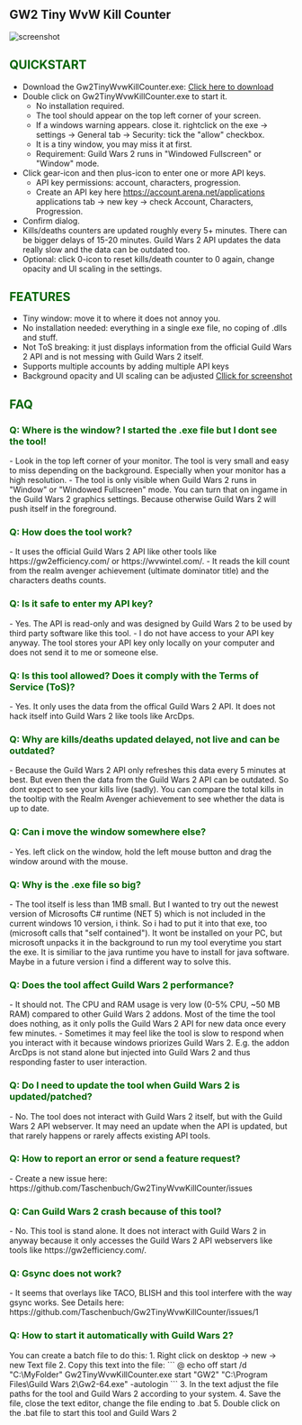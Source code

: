 ## GW2 Tiny WvW Kill Counter

![screenshot](https://user-images.githubusercontent.com/43114787/128597538-ea2f9690-d240-4f04-81ba-62ba0dc4fb51.jpg)

<h2 style="color:DarkGreen;font-weight:bolder">QUICKSTART</h2>

- Download the Gw2TinyWvwKillCounter.exe: [Click here to download](https://github.com/Taschenbuch/Gw2TinyWvwKillCounter/releases)
- Double click on Gw2TinyWvwKillCounter.exe to start it. 
  - No installation required. 
  - The tool should appear on the top left corner of your screen.
  - If a windows warning appears. close it. rightclick on the exe -> settings -> General tab -> Security: tick the "allow" checkbox.
  - It is a tiny window, you may miss it at first.
  - Requirement: Guild Wars 2 runs in "Windowed Fullscreen" or "Window" mode.
- Click gear-icon and then plus-icon to enter one or more API keys.
  - API key permissions: account, characters, progression.
  - Create an API key here https://account.arena.net/applications applications tab -> new key -> check Account, Characters, Progression.
- Confirm dialog.
- Kills/deaths counters are updated roughly every 5+ minutes. There can be bigger delays of 15-20 minutes. Guild Wars 2 API updates the data really slow and the data can be outdated too.
- Optional: click 0-icon to reset kills/death counter to 0 again, change opacity and UI scaling in the settings.

<h2 style="color:DarkGreen;font-weight:bolder">FEATURES</h2>

- Tiny window: move it to where it does not annoy you.
- No installation needed: everything in a single exe file, no coping of .dlls and stuff.
- Not ToS breaking: it just displays information from the official Guild Wars 2 API and is not messing with Guild Wars 2 itself.
- Supports multiple accounts by adding multiple API keys
- Background opacity and UI scaling can be adjusted  [Cllick for screenshot](https://user-images.githubusercontent.com/43114787/128633412-193582c7-4912-4261-b950-9123521cc175.jpg)

<h2 style="color:DarkGreen;font-weight:bolder">FAQ</h2>

<h3 style="color:DarkGreen;font-weight:bolder">Q: Where is the window? I started the .exe file but I dont see the tool!</h3>
- Look in the top left corner of your monitor. The tool is very small and easy to miss depending on the background. Especially when your monitor has a high resolution.
- The tool is only visible when Guild Wars 2 runs in "Window" or "Windowed Fullscreen" mode. You can turn that on ingame in the Guild Wars 2 graphics settings. Because otherwise Guild Wars 2 will push itself in the foreground.

<h3 style="color:DarkGreen;font-weight:bolder">Q: How does the tool work?</h3>
- It uses the official Guild Wars 2 API like other tools like https://gw2efficiency.com/ or https://wvwintel.com/. 
- It reads the kill count from the realm avenger achievement (ultimate dominator title) and the characters deaths counts.

<h3 style="color:DarkGreen;font-weight:bolder">Q: Is it safe to enter my API key?</h3>
- Yes. The API is read-only and was designed by Guild Wars 2 to be used by third party software like this tool.
- I do not have access to your API key anyway. The tool stores your API key only locally on your computer and does not send it to me or someone else.

<h3 style="color:DarkGreen;font-weight:bolder">Q: Is this tool allowed? Does it comply with the Terms of Service (ToS)?</h3>
- Yes. It only uses the data from the offical Guild Wars 2 API. It does not hack itself into Guild Wars 2 like tools like ArcDps.

<h3 style="color:DarkGreen;font-weight:bolder">Q: Why are kills/deaths updated delayed, not live and can be outdated?</h3>
- Because the Guild Wars 2 API only refreshes this data every 5 minutes at best. But even then the data from the Guild Wars 2 API can be outdated. So dont expect to see your kills live (sadly). You can compare the total kills in the tooltip with the Realm Avenger achievement to see whether the data is up to date.

<h3 style="color:DarkGreen;font-weight:bolder">Q: Can i move the window somewhere else?</h3>
- Yes. left click on the window, hold the left mouse button and drag the window around with the mouse.

<h3 style="color:DarkGreen;font-weight:bolder">Q: Why is the .exe file so big?</h3>
- The tool itself is less than 1MB small. But I wanted to try out the newest version of Microsofts C# runtime (NET 5) which is not included in the current windows 10 version, i think. So i had to put it into that exe, too (microsoft calls that "self contained"). It wont be installed on your PC, but microsoft unpacks it in the background to run my tool everytime you start the exe. It is similiar to the java runtime you have to install for java software. Maybe in a future version i find a different way to solve this.

<h3 style="color:DarkGreen;font-weight:bolder">Q: Does the tool affect Guild Wars 2 performance?</h3>
- It should not. The CPU and RAM usage is very low (0-5% CPU, ~50 MB RAM) compared to other Guild Wars 2 addons. Most of the time the tool does nothing, as it only polls the Guild Wars 2 API for new data once every few minutes.
- Sometimes it may feel like the tool is slow to respond when you interact with it because windows priorizes Guild Wars 2. E.g. the addon ArcDps is not stand alone but injected into Guild Wars 2 and thus responding faster to user interaction.

<h3 style="color:DarkGreen;font-weight:bolder">Q: Do I need to update the tool when Guild Wars 2 is updated/patched?</h3>
- No. The tool does not interact with Guild Wars 2 itself, but with the Guild Wars 2 API webserver. It may need an update when the API is updated, but that rarely happens or rarely affects existing API tools.

<h3 style="color:DarkGreen;font-weight:bolder">Q: How to report an error or send a feature request?</h3>
- Create a new issue here: https://github.com/Taschenbuch/Gw2TinyWvwKillCounter/issues

<h3 style="color:DarkGreen;font-weight:bolder">Q: Can Guild Wars 2 crash because of this tool?</h3>
- No. This tool is stand alone. It does not interact with Guild Wars 2 in anyway because it only accesses the Guild Wars 2 API webservers like tools like https://gw2efficiency.com/.

<h3 style="color:DarkGreen;font-weight:bolder">Q: Gsync does not work?</h3>
- It seems that overlays like TACO, BLISH and this tool interfere with the way gsync works. See Details here: https://github.com/Taschenbuch/Gw2TinyWvwKillCounter/issues/1

<h3 style="color:DarkGreen;font-weight:bolder">Q: How to start it automatically with Guild Wars 2?</h3>
You can create a batch file to do this:
1. Right click on desktop -> new -> new Text file
2. Copy this text into the file:
```
@ echo off
start /d "C:\MyFolder" Gw2TinyWvwKillCounter.exe
start "GW2" "C:\Program Files\Guild Wars 2\Gw2-64.exe" -autologin
```
3. In the text adjust the file paths for the tool and Guild Wars 2 according to your system.
4. Save the file, close the text editor, change the file ending to .bat
5. Double click on the .bat file to start this tool and Guild Wars 2
